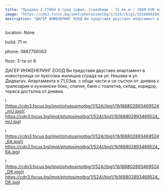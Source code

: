 ```yaml
---
title: "Продава 2-СТАЕН в град София, Стрелбище - 71 кв.м / 2800 EUR на кв.м :: imot.bg Обява"
image: "https://cdn3.focus.bg/imot/photosimotbg/1/524//big1/1b168802893469524_8n.jpg"
description: "ДАГЕР ИНЖЕНЕРИНГ ЕООД Ви представя двустаен апартамент в новострояща се луксозна жилищна сграда на ул. Нишава и ул. Дедеагач. Апартамента е 71,03кв. с общи части и се състои от: дневна с трапезария и кухненски бокс, спалня, баня с тоалетна, склад, коридор, тераса достъпна от дневна."
---
```


location: None

build: 71 m

phone: 0887756063

floor: 3-ти от 8

ДАГЕР ИНЖЕНЕРИНГ ЕООД Ви представя двустаен апартамент в новострояща се луксозна жилищна сграда на ул. Нишава и ул. Дедеагач. Апартамента е 71,03кв. с общи части и се състои от: дневна с трапезария и кухненски бокс, спалня, баня с тоалетна, склад, коридор, тераса достъпна от дневна.


![https://cdn3.focus.bg/imot/photosimotbg/1/524//big1/1b168802893469524_mU.jpg]( https://cdn3.focus.bg/imot/photosimotbg/1/524//big1/1b168802893469524_mU.jpg)


![https://cdn3.focus.bg/imot/photosimotbg/1/524//big1/1b168802893469524_6A.jpg]( https://cdn3.focus.bg/imot/photosimotbg/1/524//big1/1b168802893469524_6A.jpg)


![https://cdn3.focus.bg/imot/photosimotbg/1/524//big1/1b168802893469524_DK.jpg]( https://cdn3.focus.bg/imot/photosimotbg/1/524//big1/1b168802893469524_DK.jpg)



